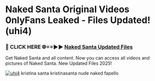 # Naked Santa Original Videos 0nlyFans Leaked - Files Updated! (uhi4)

<h3>🔴 CLICK HERE 🌐==►► <a href="https://tinyurl.com/yckcrads" rel="nofollow">Naked Santa Updated Files</a></h3>

Get Naked Santa and all content. Now you can access all videos and pictures of Naked Santa. New Updated Files 2025!

[![uhi4](https://i.imgur.com/hpKpOFt.gif)](https://tinyurl.com/yckcrads)
kristina santa kristinasanta nude naked fapello